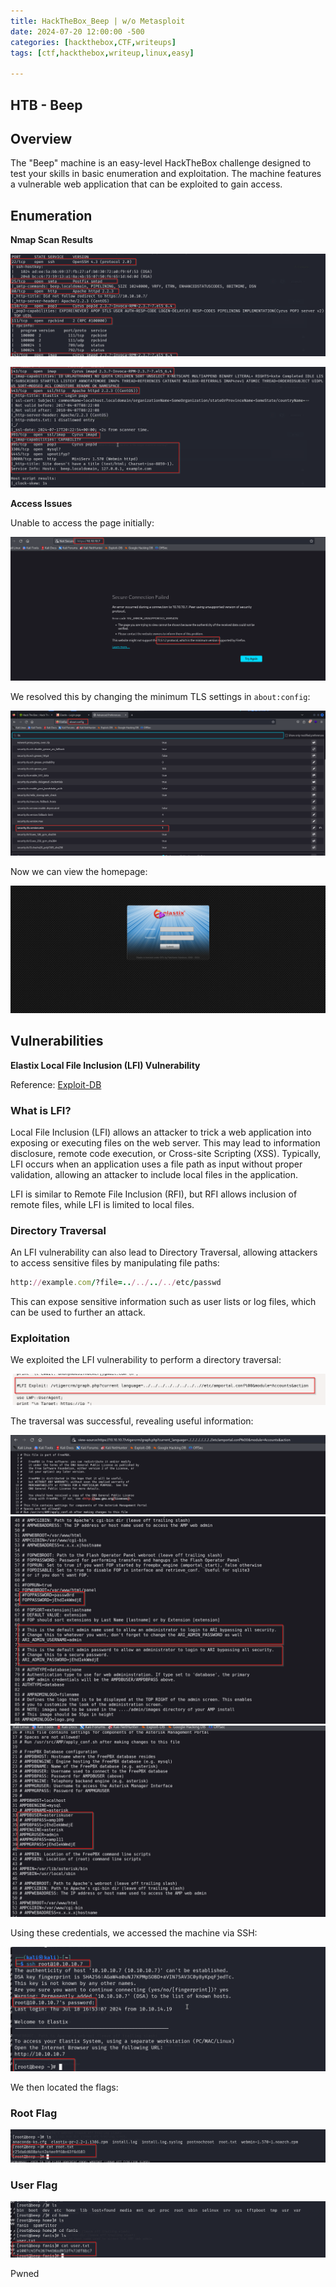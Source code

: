 ```yaml
---
title: HackTheBox_Beep | w/o Metasploit
date: 2024-07-20 12:00:00 -500
categories: [hackthebox,CTF,writeups]
tags: [ctf,hackthebox,writeup,linux,easy]

---
```

## HTB - Beep

## Overview

The "Beep" machine is an easy-level HackTheBox challenge designed to test your skills in basic enumeration and exploitation. The machine features a vulnerable web application that can be exploited to gain access.

## Enumeration

**Nmap Scan Results**

![Nmap Scan](/assets/img/Beep/1.png)

![Nmap Results](/assets/img/Beep/2.png)

**Access Issues**

Unable to access the page initially:

![Access Issues](/assets/img/Beep/3.png)

We resolved this by changing the minimum TLS settings in `about:config`:

![Change TLS Settings](/assets/img/Beep/4.png)

Now we can view the homepage:

![Homepage](/assets/img/Beep/5.png)

## Vulnerabilities

**Elastix Local File Inclusion (LFI) Vulnerability**

Reference: [Exploit-DB](https://www.exploit-db.com/exploits/37637)

### What is LFI?

Local File Inclusion (LFI) allows an attacker to trick a web application into exposing or executing files on the web server. This may lead to information disclosure, remote code execution, or Cross-site Scripting (XSS). Typically, LFI occurs when an application uses a file path as input without proper validation, allowing an attacker to include local files in the application.

LFI is similar to Remote File Inclusion (RFI), but RFI allows inclusion of remote files, while LFI is limited to local files.

### Directory Traversal

An LFI vulnerability can also lead to Directory Traversal, allowing attackers to access sensitive files by manipulating file paths:

```ruby
http://example.com/?file=../../../../etc/passwd
```

This can expose sensitive information such as user lists or log files, which can be used to further an attack.

### Exploitation

We exploited the LFI vulnerability to perform a directory traversal:

![Homepage](/assets/img/Beep/6.png)

The traversal was successful, revealing useful information:

![Homepage](/assets/img/Beep/7.png)
![Homepage](/assets/img/Beep/8.png)
![Homepage](/assets/img/Beep/9.png)

Using these credentials, we accessed the machine via SSH:

![Homepage](/assets/img/Beep/10.png)

We then located the flags:

### Root Flag

![Homepage](/assets/img/Beep/11.png)

### User Flag
![Homepage](/assets/img/Beep/12.png)


Pwned